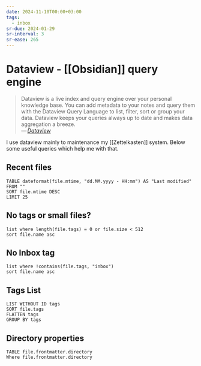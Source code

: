 ```yaml
---
date: 2024-11-10T00:00+03:00
tags:
  - inbox
sr-due: 2024-01-29
sr-interval: 3
sr-ease: 265
---
```


# Dataview - [[Obsidian]] query engine

> Dataview is a live index and query engine over your personal knowledge base.
> You can add metadata to your notes and query them with the Dataview Query
> Language to list, filter, sort or group your data. Dataview keeps your queries
> always up to date and makes data aggregation a breeze.\
> — <cite>[Dataview](https://blacksmithgu.github.io/obsidian-dataview/)</cite>

I use dataview mainly to maintenance my [[Zettelkasten]] system. Below some
useful queries which help me with that.

## Recent files

```dataview
TABLE dateformat(file.mtime, "dd.MM.yyyy - HH:mm") AS "Last modified"
FROM ""
SORT file.mtime DESC
LIMIT 25
```

## No tags or small files?

```dataview
list where length(file.tags) = 0 or file.size < 512
sort file.name asc
```

## No Inbox tag

```dataview
list where !contains(file.tags, "inbox")
sort file.name asc
```

## Tags List

```dataview
LIST WITHOUT ID tags
SORT file.tags
FLATTEN tags
GROUP BY tags
```

## Directory properties

```dataview
TABLE file.frontmatter.directory
Where file.frontmatter.directory
```
